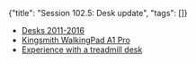 {"title": "Session 102.5: Desk update", "tags": []}

* [Desks 2011-2016](https://photos.app.goo.gl/mziAg8tcTMk4s8Ka6)
* [Kingsmith WalkingPad A1 Pro](https://www.walkingpad.com/)
* [Experience with a treadmill desk](https://www.intotheminds.com/blog/en/walking-while-working-my-experience-with-a-treadmill-desk/)

